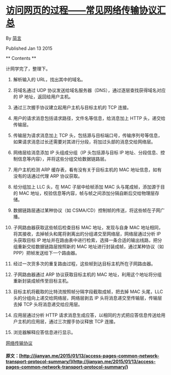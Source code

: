 #  [ 访问网页的过程——常见网络传输协议汇总 ](/2015/01/13/access-pages-common-network-transport-protocol-summary/)

By [ 简言 ](https://plus.google.com/103441795113657293146?rel=author)

Published Jan 13 2015 

** Contents **

计网学完了，整理下。 

  1. 解析输入的 URL，找出其中的域名。 

  2. 将域名通过 UDP 协议发送给域名服务器（DNS），通过逐层查找获得域名对应的 IP 地址，返回给用户主机。 

  3. 通过三次握手协议建立起用户主机与目标主机的 TCP 连接。 

  4. 用户的请求消息包括请求路径，文件名等信息，给消息加上 HTTP 头，递交给传输层。 

  5. 传输层为请求消息加上 TCP 头，包括源与目标端口号，传输序列号等信息，如果请求消息过长还需要对其进行分段，将加过头部的消息交给网络层。 

  6. 网络层给消息添加 IP 头组成分组（IP 头包括源与目标 IP 地址、分段信息、控制信息等内容），并将这些分组交给数据链路层。 

  7. 用户主机检测 ARP 缓存表，看有没有关于目标主机的 MAC 地址信息，如有没有的话通过代理 ARP 协议获取。 

  8. 给分组加上 LLC 头，在 MAC 子层中给帧添加 MAC 头与尾成帧，添加源于目的 MAC 地址，校验信息等内容，帧与帧之间添加分隔自断后交给物理层存储。 

  9. 数据链路层通过某种协议（如 CSMA/CD）控制帧的传送，将这些帧在子网广播。 

  10. 子网路由器获取这些帧后检查目标 MAC 地址，发现与自身 MAC 地址相同，将其接收，去掉帧头和尾将剥离出的分组递交至网络层，网络层通过分析 IP 头获取目标 IP 地址并在路由表中进行检索，选择一条合适的输出线路，把分组重新交给数据链路层按照新的 MAC 地址进行封装成帧，通过某种协议（如 PPP）把帧发送给下一个路由器。 

  11. 经过一次货多次的重复路由过程，这些帧到达目标主机所在子网路由器。 

  12. 子网路由器通过 ARP 协议获取目标主机的 MAC 地址，利用这个地址将分组重新封装成帧传至目标主机。 

  13. 目标主机将截取的比特流按照帧分隔字段截取成帧，把去掉 MAC 头尾，LLC 头的分组向上递交给网络层，网络层剥去 IP 头将消息递交至传输层，传输层去掉 TCP 头将消息递交给应用层。 

  14. 应用层通过分析 HTTP 请求消息生成应答，以相同的方式把应答信息传送给用户主机的应用层，通过三次握手协议释放 TCP 连接。 

  15. 浏览器解释应答信息进行显示。 

[ 网络传输协议 ](/tags/网络传输协议/)
#### 原文：[http://jianyan.me/2015/01/13/access-pages-common-network-transport-protocol-summary/](http://jianyan.me/2015/01/13/access-pages-common-network-transport-protocol-summary/)